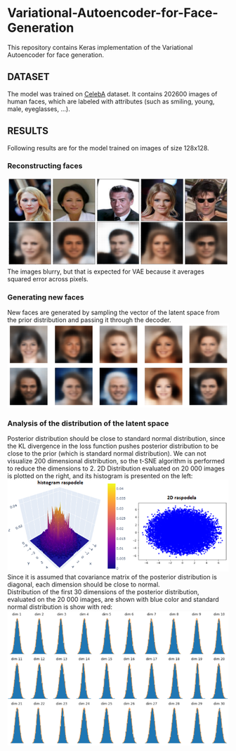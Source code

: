 # Variational-Autoencoder-for-Face-Generation
This repository contains Keras implementation of the Variational Autoencoder for face generation.
## DATASET
The model was trained on [CelebA](https://www.kaggle.com/jessicali9530/celeba-dataset) dataset. It contains 202600 images of human faces, which are labeled with attributes (such as smiling, young, male, eyeglasses, ...).
## RESULTS
Following results are for the model trained on images of size 128x128.
### Reconstructing faces
![reconstructing faces](https://github.com/Data-Science-kosta/Variational-Autoencoder-for-Face-Generation/blob/master/results/20.png)
The images blurry, but that is expected for VAE because it averages squared error across pixels.
### Generating new faces
New faces are generated by sampling the vector of the latent space from the prior distribution and passing it through the decoder.
![generating faces](https://github.com/Data-Science-kosta/Variational-Autoencoder-for-Face-Generation/blob/master/results/21.png)
### Analysis of the distribution of the latent space
Posterior distribution should be close to standard normal distribution, since the KL divergence in the loss function pushes posterior distribution to be close to the prior (which is standard normal distribution). We can not visualize 200 dimensional distribution, so the t-SNE algorithm is performed to reduce the dimensions to 2. 
2D Distribution evaluated on 20 000 images is plotted on the right, and its histogram is presented on the left: <br />
![2D distribution](https://github.com/Data-Science-kosta/Variational-Autoencoder-for-Face-Generation/blob/master/results/31.png) <br />
Since it is assumed that covariance matrix of the posterior distribution is diagonal, each dimension should be close to normal. <br />
Distribution of the first 30 dimensions of the posterior distribution, evaluated on the 20 000 images, are shown with blue color and standard normal distribution is show with red:<br />
![30 dims](https://github.com/Data-Science-kosta/Variational-Autoencoder-for-Face-Generation/blob/master/results/22.png) <br />
